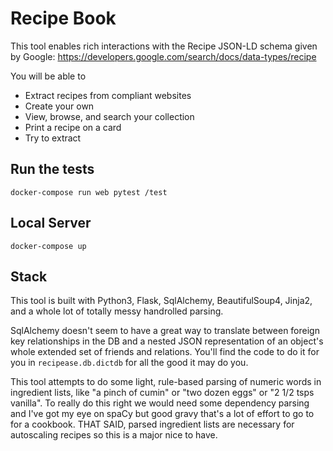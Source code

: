 # Recipe Book

This tool enables rich interactions with the Recipe JSON-LD schema given by Google: https://developers.google.com/search/docs/data-types/recipe

You will be able to

* Extract recipes from compliant websites
* Create your own
* View, browse, and search your collection
* Print a recipe on a card
* Try to extract 

## Run the tests

```
docker-compose run web pytest /test
```

## Local Server

```
docker-compose up
```

## Stack

This tool is built with Python3, Flask, SqlAlchemy, BeautifulSoup4, Jinja2, and a whole lot of totally messy handrolled parsing.

SqlAlchemy doesn't seem to have a great way to translate between foreign key relationships in the DB and a nested JSON representation of an object's whole extended set of friends and relations. You'll find the code to do it for you in `recipease.db.dictdb` for all the good it may do you.

This tool attempts to do some light, rule-based parsing of numeric words in ingredient lists, like "a pinch of cumin" or "two dozen eggs" or "2 1/2 tsps vanilla". To really do this right we would need some dependency parsing and I've got my eye on spaCy but good gravy that's a lot of effort to go to for a cookbook. THAT SAID, parsed ingredient lists are necessary for autoscaling recipes so this is a major nice to have.